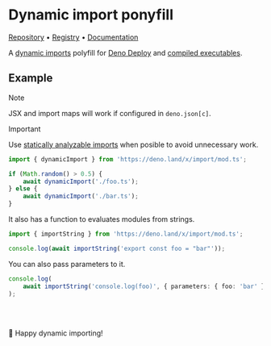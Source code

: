 # Dynamic import ponyfill

[Repository](https://github.com/ayoreis/import) • [Registry](https://deno.land/x/import) • [Documentation](https://deno.land/x/import/mod.ts)

A [dynamic imports](//developer.mozilla.org/en-US/docs/Web/JavaScript/Reference/Operators/import) polyfill for [Deno Deploy](https://deno.com/deploy) and [compiled executables](https://deno.land/manual@v1.28.3/tools/compiler).

## Example

> [!NOTE]
> JSX and import maps will work if configured in `deno.json[c]`.

> [!IMPORTANT]
> Use [statically analyzable imports](https://deno.com/deploy/changelog#statically-analyzable-dynamic-imports) when posible to avoid unnecessary work.

```typescript
import { dynamicImport } from 'https://deno.land/x/import/mod.ts';

if (Math.random() > 0.5) {
	await dynamicImport('./foo.ts');
} else {
	await dynamicImport('./bar.ts');
}
```

It also has a function to evaluates modules from strings.

```typescript
import { importString } from 'https://deno.land/x/import/mod.ts';

console.log(await importString('export const foo = "bar"'));
```

You can also pass parameters to it.

```typescript
console.log(
	await importString('console.log(foo)', { parameters: { foo: 'bar' } }),
);
```

<br/>
<br/>

🦕 Happy dynamic importing!
